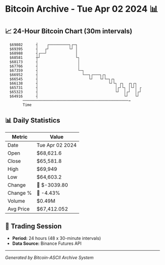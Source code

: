 # Bitcoin Archive - Tue Apr 02 2024 📊

## 📈 24-Hour Bitcoin Chart (30m intervals)

```
  $69802      ┤    ┌─────────┐┌─┐                              
  $69395      ┤   ┌┘         └┘ │                              
  $68988      ┤┌──┘             │                              
  $68581      ┼┘                └┐                             
  $68173      ┤                  │                             
  $67766      ┤                  │                             
  $67359      ┤                  └─┐                           
  $66952      ┤                    └──┐┌───┐┌┐                 
  $66545      ┤                       └┘   └┘└─┐┌┐             
  $66138      ┤                                └┘└┐ ┌┐  ┌┐┌┐   
  $65731      ┤                                   │┌┘└┐ │└┘│ ┌ 
  $65323      ┤                                   └┘  │┌┘  │┌┘ 
  $64916      ┤                                       └┘   └┘  
        ────────────────────────────────────────────────→
        Time
```

## 📊 Daily Statistics

| Metric | Value |
|--------|-------|
| Date | Tue Apr 02 2024 |
| Open | $68,621.6 |
| Close | $65,581.8 |
| High | $69,949 |
| Low | $64,603.2 |
| Change | 🔴 $-3039.80 |
| Change % | 🔴 -4.43% |
| Volume | $0.49M |
| Avg Price | $67,412.052 |

## 📅 Trading Session

- **Period:** 24 hours (48 x 30-minute intervals)
- **Data Source:** Binance Futures API

---
*Generated by Bitcoin-ASCII Archive System*
